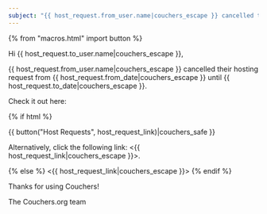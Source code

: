 ```yaml
---
subject: "{{ host_request.from_user.name|couchers_escape }} cancelled their hosting request"
---
```


{% from "macros.html" import button %}

Hi {{ host_request.to_user.name|couchers_escape }},

{{ host_request.from_user.name|couchers_escape }} cancelled their hosting request from {{ host_request.from_date|couchers_escape }} until {{ host_request.to_date|couchers_escape }}.

Check it out here:

{% if html %}

{{ button("Host Requests", host_request_link)|couchers_safe }}

Alternatively, click the following link: <{{ host_request_link|couchers_escape }}>.

{% else %}
<{{ host_request_link|couchers_escape }}>
{% endif %}

Thanks for using Couchers!

The Couchers.org team
